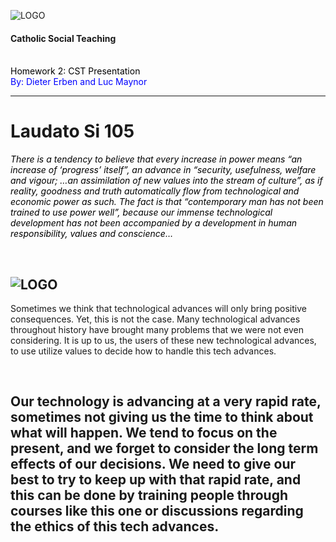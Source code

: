 ![LOGO](https://ecdn.teacherspayteachers.com/thumbitem/Catholic-Social-Teaching-Posters-1464068-1455915417/original-1464068-1.jpg)

#### Catholic Social Teaching
<br>
<span style="color:black">Homework 2: CST Presentation</span>
<br>
<span style="color: blue">By: Dieter Erben and Luc Maynor</span>

---

# Laudato Si 105

<span style="color: black"> *There is a tendency to believe that every increase in power means “an increase of ‘progress’ itself”,
an advance in “security, usefulness, welfare and vigour; …an assimilation of new values into the stream
of culture”, as if reality, goodness and truth automatically flow from technological and economic
power as such. The fact is that “contemporary man has not been trained to use power well”, because
our immense technological development has not been accompanied by a development in human
responsibility, values and conscience…*</span>

<br>

![LOGO](http://www.caritas.org.au/images/learn_blog/20140912_cst.png)
---
<span style="color: blue"> </span> Sometimes we think that technological advances will only bring positive consequences. Yet, this
is not the case. Many technological advances throughout history have brought many problems that we were not even considering.
It is up to us, the users of these new technological advances, to use utilize values to decide how to handle this tech advances.</span>

<br>

<span style="color: black"> </span> Our technology is advancing at a very rapid rate, sometimes not giving us the time to think about
what will happen. We tend to focus on the present, and we forget to consider the long term effects of our decisions. We need to
give our best to try to keep up with that rapid rate, and this can be done by training people through courses like this one
or discussions regarding the ethics of this tech advances.</span>
---
